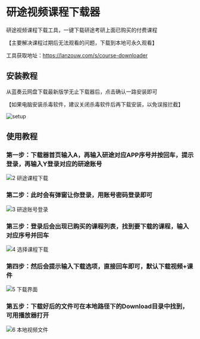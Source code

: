 # 研途视频课程下载器

研途视频课程下载工具，一键下载研途考研上面已购买的付费课程

【主要解决课程过期后无法观看的问题，下载到本地可永久观看】

工具获取地址：https://lanzouw.com/s/course-downloader

## 安装教程
从蓝奏云网盘下载最新版学无止下载器后，点击确认一路安装即可

【如果电脑安装杀毒软件，建议关闭杀毒软件后再下载安装，以免误报拦截】

![setup](https://github.com/PyJun/xuelang_downlaoder/assets/39453044/32134058-2a36-4966-a519-1d4d82b2c347)


## 使用教程
### 第一步：下载器首页输入A，再输入研途对应APP序号并按回车，提示登录，再输入Y登录对应的研途账号
![2 研途课程下载](https://github.com/user-attachments/assets/9c9db1f8-8ad3-466d-a64f-7048b4192f25)
### 第二步：此时会有弹窗让你登录，用账号密码登录即可
![3 研途账号登录](https://github.com/user-attachments/assets/537b2572-22da-4afc-b2ee-b68b3eceb67c)
### 第三步：登录后会出现已购买的课程列表，找到要下载的课程，输入对应序号并回车
![4 选择课程下载](https://github.com/user-attachments/assets/e646ca86-d115-47e7-9207-51c2e56ca55b)
### 第四步：然后会提示输入下载选项，直接回车即可，默认下载视频+课件
![5 下载界面](https://github.com/user-attachments/assets/592a459a-9e5b-4b98-a7a7-29eea0984c87)
### 第五步：下载好后的文件可在本地路径下的Download目录中找到，可用播放器打开
![6 本地视频文件](https://github.com/user-attachments/assets/e5277fc3-2060-4e40-a7e8-252235dfab0d)

